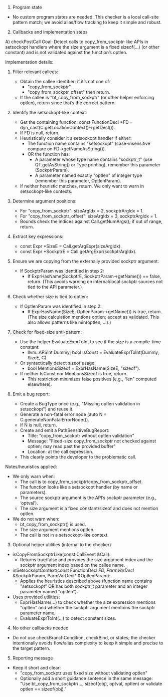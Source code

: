 1) Program state
- No custom program states are needed. This checker is a local call-site pattern match; we avoid alias/flow tracking to keep it simple and robust.

2) Callbacks and implementation steps

A) checkPostCall
Goal: Detect calls to copy_from_sockptr-like APIs in setsockopt handlers where the size argument is a fixed sizeof(...) (or other constant) and is not validated against the function’s optlen.

Implementation details:
1. Filter relevant callees:
   - Obtain the callee identifier: if it’s not one of:
     - "copy_from_sockptr"
     - "copy_from_sockptr_offset"
     then return.
   - If the callee is "bt_copy_from_sockptr" (or other helper enforcing optlen), return since that’s the correct pattern.

2. Identify the setsockopt-like context:
   - Get the containing function: const FunctionDecl *FD = dyn_cast<FunctionDecl>(C.getLocationContext()->getDecl()).
   - If FD is null, return.
   - Heuristically consider it a setsockopt handler if either:
     - The function name contains "setsockopt" (case-insensitive compare on FD->getNameAsString()).
     - OR the function has:
       - A parameter whose type name contains "sockptr_t" (use QT.getAsString() or Type printing), remember this parameter (SockptrParam).
       - A parameter named exactly "optlen" of integer type (remember this parameter, OptlenParam).
   - If neither heuristic matches, return. We only want to warn in setsockopt-like contexts.

3. Determine argument positions:
   - For "copy_from_sockptr": sizeArgIdx = 2, sockptrArgIdx = 1.
   - For "copy_from_sockptr_offset": sizeArgIdx = 3, sockptrArgIdx = 1.
   - Bounds check the indices against Call.getNumArgs(); if out of range, return.

4. Extract key expressions:
   - const Expr *SizeE = Call.getArgExpr(sizeArgIdx).
   - const Expr *SockptrE = Call.getArgExpr(sockptrArgIdx).

5. Ensure we are copying from the externally provided sockptr argument:
   - If SockptrParam was identified in step 2:
     - If ExprHasName(SockptrE, SockptrParam->getName()) == false, return.
       (This avoids warning on internal/local sockptr sources not tied to the API parameter.)

6. Check whether size is tied to optlen:
   - If OptlenParam was identified in step 2:
     - If ExprHasName(SizeE, OptlenParam->getName()) is true, return.
       (The size calculation mentions optlen; accept as validated. This also allows patterns like min(optlen, ...).)

7. Check for fixed-size anti-pattern:
   - Use the helper EvaluateExprToInt to see if the size is a compile-time constant:
     - llvm::APSInt Dummy; bool IsConst = EvaluateExprToInt(Dummy, SizeE, C).
   - Or syntactically detect sizeof usage:
     - bool MentionsSizeof = ExprHasName(SizeE, "sizeof").
   - If neither IsConst nor MentionsSizeof is true, return.
     - This restriction minimizes false positives (e.g., “len” computed elsewhere).

8. Emit a bug report:
   - Create a BugType once (e.g., "Missing optlen validation in setsockopt") and reuse it.
   - Generate a non-fatal error node (auto N = C.generateNonFatalErrorNode()).
   - If N is null, return.
   - Create and emit a PathSensitiveBugReport:
     - Title: "copy_from_sockptr without optlen validation"
     - Message: "Fixed-size copy_from_sockptr not checked against optlen; may read past the provided buffer"
     - Location: at the call expression.
   - This clearly points the developer to the problematic call.

Notes/heuristics applied:
- We only warn when:
  - The call is to copy_from_sockptr/copy_from_sockptr_offset.
  - The function looks like a setsockopt handler (by name or parameters).
  - The source sockptr argument is the API’s sockptr parameter (e.g., ‘optval’).
  - The size argument is a fixed constant/sizeof and does not mention optlen.
- We do not warn when:
  - bt_copy_from_sockptr() is used.
  - The size argument mentions optlen.
  - The call is not in a setsockopt-like context.

3) Optional helper utilities (internal to the checker)
- isCopyFromSockptrLike(const CallEvent &Call):
  - Returns true/false and provides the size argument index and the sockptr argument index based on the callee name.
- inSetsockoptContext(const FunctionDecl *FD, ParmVarDecl* &SockptrParam, ParmVarDecl* &OptlenParam):
  - Applies the heuristics described above (function name contains "setsockopt" OR has both sockptr_t parameter and an integer parameter named "optlen").
- Uses provided utilities:
  - ExprHasName(...) to check whether the size expression mentions "optlen" and whether the sockptr argument mentions the sockptr parameter name.
  - EvaluateExprToInt(...) to detect constant sizes.

4) No other callbacks needed
- Do not use checkBranchCondition, checkBind, or states; the checker intentionally avoids flow/alias complexity to keep it simple and precise to the target pattern.

5) Reporting message
- Keep it short and clear:
  - "copy_from_sockptr uses fixed size without validating optlen"
  - Optionally add a short guidance sentence in the same message: "Use bt_copy_from_sockptr(..., sizeof(obj), optval, optlen) or validate optlen == sizeof(obj)."
